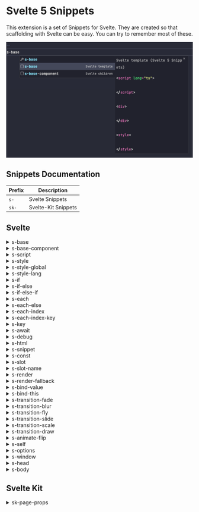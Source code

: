 # Svelte 5 Snippets

This extension is a set of Snippets for Svelte. They are created so that scaffolding with Svelte can be easy. You can try to remember most of these.

![Demo](https://github.com/Chanzhaoyu/svelte-5-snippets/raw/master/images/cover.png)

## Snippets Documentation

| Prefix | Description         |
| ------ | ------------------- |
| `s-`   | Svelte Snippets     |
| `sk-`  | Svelte-Kit Snippets |

## Svelte

<details>
<summary>s-base</summary>

```html
<script lang="ts"></script>

<div></div>

<style></style>
```

</details>

<details>
<summary>s-base-component</summary>

```html
<script lang="ts">
  import type { Snippet } from "svelte";

  let { children }: { children: Snippet } = $props();
</script>

<div>{@render children()}</div>

<style></style>
```

</details>

<details>
<summary>s-script</summary>

```html
<script lang="ts"></script>
```

</details>

<details>
<summary>s-style</summary>

```html
<style></style>
```

</details>

<details>
<summary>s-style-global</summary>

```html
<style global></style>
```

</details>

<details>
<summary>s-style-lang</summary>

```html
<style lang=""></style>
```

</details>

<details>
<summary>s-if</summary>

```
{#if }

{/if}
```

</details>

<details>
<summary>s-if-else</summary>

```
{#if }

{:else}

{/if}
```

</details>

<details>
<summary>s-if-else-if</summary>

```
{#if }

{:else if }

{:else}

{/if}
```

</details>

<details>
<summary>s-each</summary>

```
{#each items as item}

{/each}
```

</details>

<details>
<summary>s-each-else</summary>

```
{#each items as item}

{:else}

{/each}
```

</details>

<details>
<summary>s-each-index</summary>

```
{#each items as item, i}

{/each}
```

</details>

<details>
<summary>s-each-index-key</summary>

```
{#each items as item, i (item.id)}

{/each}
```

</details>

<details>
<summary>s-key</summary>

```
{#key }

{/key}
```

</details>

<details>
<summary>s-await</summary>

```
{#await promise}

{:then value}

{:catch error}

{/await}
```

</details>

<details>
<summary>s-debug</summary>

```
{@debug }
```

</details>

<details>
<summary>s-html</summary>

```
{@html }
```

</details>

<details>
<summary>s-snippet</summary>

```
{#snippet name(value)}

{/snippet}
```

</details>

<details>
<summary>s-const</summary>

```
{@const name = value}

```

</details>

<details>
<summary>s-slot</summary>

```
<slot></slot>
```

</details>

<details>
<summary>s-slot-name</summary>

```
<slot name=""></slot>
```

</details>

<details>
<summary>s-render</summary>

```
{@render }
```

</details>

<details>
<summary>s-render-fallback</summary>

```
{#if children}
	{@render children()}
{:else}
	<span>default</span>
{/if}
```

</details>

<details>
<summary>s-bind-value</summary>

```
bind:value={}
```

</details>

<details>
<summary>s-bind-this</summary>

```
bind:this={}
```

</details>

<details>
<summary>s-transition-fade</summary>

```
transition:fade="{{delay: 250, duration: 300}}"
```

</details>

<details>
<summary>s-transition-blur</summary>

```
transition:blur="{{amount: 10}}"
```

</details>

<details>
<summary>s-transition-fly</summary>

```
transition:fly="{{delay: 250, duration: 300, x: 100, y: 500, opacity: 0.5, easing: quintOut}}"
```

</details>

<details>
<summary>s-transition-slide</summary>

```
transition:slide="{{delay: 250, duration: 300, easing: quintOut }}"
```

</details>

<details>
<summary>s-transition-scale</summary>

```
transition:scale="{{duration: 500, delay: 500, opacity: 0.5, start: 0.5, easing: quintOut}}"
```

</details>

<details>
<summary>s-transition-draw</summary>

```
transition:draw="{{duration: 5000, delay: 500, easing: quintOut}}"
```

</details>

<details>
<summary>s-animate-flip</summary>

```
animate:flip="{{delay: 250, duration: 250}}"
```

</details>

<details>
<summary>s-self</summary>

```
<svelte:self></svelte:self>
```

</details>

<details>
<summary>s-options</summary>

```
<svelte:options />
```

</details>

<details>
<summary>s-window</summary>

```
<svelte:window  />
```

</details>

<details>
<summary>s-head</summary>

```
<svelte:head>

</svelte:head>
```

</details>

<details>
<summary>s-body</summary>

```
<svelte:body  />
```

</details>

## Svelte Kit

<details>
<summary>sk-page-props</summary>

```ts
import type { PageProps } from "./$types";

const { data }: PageProps = $props();
```

<details>
<summary>sk-page-data</summary>

```ts
import type { PageData, ActionData } from './$types';

const { data, form }: { data: PageData, form: ActionData } = $props();
```

</details>

<details>
<summary>sk-page-load</summary>

```ts
import type { PageLoad } from "./$types";

export const load: PageLoad = async (event) => {
  return {};
};
```

</details>

<details>
<summary>sk-page-params</summary>

```html
<script lang="ts">
  import { page } from "$app/state";

  const { id } = $derived(page.params);
</script>
```

<details>
<summary>sk-page-error</summary>

```html
<script lang="ts">
  import { page } from "$app/state";
</script>

<h1>{page.status}: {page.error.message}</h1>
```

</details>

<details>
<summary>sk-page-server-load</summary>

```ts
import type { PageServerLoad } from "./$types";

export const load: PageServerLoad = async (event) => {
  return {};
};
```

</details>

<details>
<summary>sk-layout</summary>

```svelte
<script lang="ts">
import type { LayoutProps } from './$types';

const { data, children }: LayoutProps = $props();
</script>

{@render children()}
```

</details>

<details>
<summary>sk-layout-load</summary>

```ts
import type { LayoutLoad } from "./$types";

export const load: LayoutLoad = async (event) => {
  return {};
};
```

</details>

<details>
<summary>sk-layout-server-load</summary>

```ts
import type { LayoutServerLoad } from "./$types";

export const load: LayoutServerLoad = async (event) => {
  return {};
};
```

</details>

<details>
<summary>sk-actions</summary>

```ts
import type { Actions } from "./$types";

export const actions: Actions = {
  async default() {},
};
```

</details>

<details>
<summary>sk-hooks</summary>

```ts
import type { Handle } from "./$types";

export const handle: Handle = async ({ event, resolve }) => {
  const response = await resolve(event);
  return response;
};
```

</details>

<details>
<summary>sk-json</summary>

```ts
json({ data: "" }, { status: 200 });
```

</details>

<details>
<summary>sk-error</summary>

```ts
error(404, { message: "Not found" });
```

</details>

<details>
<summary>sk-api-get</summary>

```ts
import type { RequestHandler, RequestEvent } from "./$types";
import { json } from "@sveltejs/kit";

export const GET: RequestHandler = (async ({ request }: RequestEvent) => {
  return json({ message: "GET" });
});
```

</details>

<details>
<summary>sk-api-post</summary>

```ts
import type { RequestHandler, RequestEvent } from "./$types";
import { json } from "@sveltejs/kit";

export const POST: RequestHandler = (async ({ request }: RequestEvent) => {
  return json({ message: "POST" });
});
```

</details>

<details>
<summary>sk-api-put</summary>

```ts
import type { RequestHandler, RequestEvent } from "./$types";
import { json } from "@sveltejs/kit";

export const PUT: RequestHandler = (async ({ request }: RequestEvent) => {
  return json({ message: "PUT" });
});
```

</details>

<details>
<summary>sk-api-delete</summary>

```ts
import type { RequestHandler, RequestEvent } from "./$types";
import { json } from "@sveltejs/kit";

export const DELETE: RequestHandler = (async ({ request }: RequestEvent) => {
  return json({ message: "DELETE" });
});
```

</details>

<details>
<summary>sk-api-patch</summary>

```ts
import type { RequestHandler, RequestEvent } from "./$types";
import { json } from "@sveltejs/kit";

export const PATCH: RequestHandler = (async ({ request }: RequestEvent) => {
  return json({ message: "PATCH" });
});
```

</details>

<details>
<summary>sk-browser</summary>

```ts
import { browser } from "$app/environment";

if (browser) {
}
```

</details>

<details>
<summary>sk-env-private</summary>

```ts
import { env } from "$env/dynamic/private";
```

</details>

<details>
<summary>sk-env-public</summary>

```ts
import { env } from "$env/static/public";
```

</details>

## TypeScript / JavaScript

<details>
<summary>s-state</summary>

```ts
let state = $state();
```

</details>

<details>
<summary>s-state-frozen</summary>

```ts
let state = $state.frozen();
```

</details>

<details>
<summary>s-state-snapshot</summary>

```ts
$state.snapshot();
```

</details>

<details>
<summary>s-state-is</summary>

```ts
$state.is(state1, state2);
```

</details>

<details>
<summary>s-derived</summary>

```ts
const value = $derived();
```

</details>

<details>
<summary>s-derived-by</summary>

```ts
const value = $derived.by(() => {});
```

</details>

<details>
<summary>s-effect</summary>

```ts
$effect(() => {});
```

</details>

<details>
<summary>s-effect-pre</summary>

```ts
$effect.pre(() => {});
```

</details>

<details>
<summary>s-effect-tracking</summary>

```ts
$effect(() => {
  console.log("in effect:", $effect.tracking());
});
```

</details>

<details>
<summary>s-effect-root</summary>

```ts
const cleanup = $effect.root(() => {
  $effect(() => {});

  return () => {};
});
```

</details>

<details>
<summary>s-computed</summary>

```ts
let value = $state("");

let valueComputed = {
  get value() {
    return value;
  },
  set value(newValue) {
    value = newValue;
  },
};
```

</details>

<details>
<summary>s-props</summary>

```ts
interface Props {}

let {} = $props();
```

</details>

<details>
<summary>s-host</summary>

```ts
$host().dispatchEvent();
```

</details>

<details>
<summary>s-flush-sync</summary>

```ts
flushSync(() => {});
```

</details>

<details>
<summary>s-hook</summary>

```ts
export function useCounter() {
  let count = $state(0);

  function increment() {
    count += 1;
  }

  return {
    get count() {
      return count;
    },
    set count(newValue) {
      count = newValue;
    },
    increment,
  };
}
```

</details>

<details>
<summary>s-store</summary>

```ts
import { writable } from "svelte/store";

export function createCounter() {
  const { subscribe, update } = writable(0);

  function increment() {
    update((count) => count + 1);
  }

  return {
    subscribe,
    increment,
  };
}
```

</details>

<details>
<summary>s-set-context</summary>

```ts
setContext("key", "value");
```

</details>

<details>
<summary>s-get-context</summary>

```ts
const context = getContext("key");
```

</details>

<details>
<summary>s-has-context</summary>

```ts
if (hasContext("key")) {
}
```

</details>

## Css

<details>
<summary>s-css-global</summary>

```css
:global() {
}
```

</details>

## License

[MIT](license)
